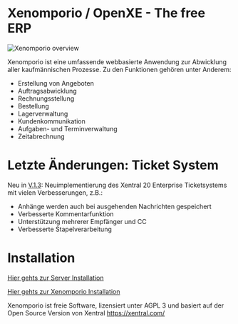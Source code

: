 # Xenomporio / OpenXE - The free ERP

![Xenomporio overview](https://github.com/xenomporio-org/Xenomporio/blob/master/www/themes/new/images/login_screen_picture.jpg "Xenomporio")

Xenomporio ist eine umfassende webbasierte Anwendung zur Abwicklung aller kaufmännischen Prozesse. Zu den Funktionen gehören unter Anderem:

* Erstellung von Angeboten
* Auftragsabwicklung
* Rechnungsstellung
* Bestellung
* Lagerverwaltung
* Kundenkommunikation
* Aufgaben- und Terminverwaltung
* Zeitabrechnung

# Letzte Änderungen: Ticket System

Neu in [V.1.3](https://github.com/xenomporio-org/Xenomporio/releases/tag/V.1.3):
Neuimplementierung des Xentral 20 Enterprise Ticketsystems mit vielen Verbesserungen, z.B.:
- Anhänge werden auch bei ausgehenden Nachrichten gespeichert
- Verbesserte Kommentarfunktion
- Unterstützung mehrerer Empfänger und CC
- Verbesserte Stapelverarbeitung

# Installation

[Hier gehts zur Server Installation](SERVER_INSTALL.md)

[Hier gehts zur Xenomporio Installation](INSTALL.md)

Xenomporio ist freie Software, lizensiert unter AGPL 3 und basiert auf der Open Source Version von Xentral https://xentral.com/  
